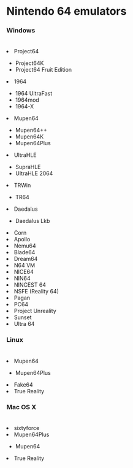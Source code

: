 # Nintendo 64 emulators

### Windows<br><br>

<li>Project64</li>
<ul><li>Project64K</li>
<li>Project64 Fruit Edition</li></ul>
<li>1964</li>
<ul><li>1964 UltraFast</li>
<li>1964mod</li>
<li>1964-X</li></ul>
<li>Mupen64</li>
<ul><li>Mupen64++</li>
<li>Mupen64K</li>
<li>Mupen64Plus</li></ul>
<li>UltraHLE</li>
<ul><li>SupraHLE</li>
<li>UltraHLE 2064</li></ul>
<li>TRWin</li>
<ul><li>TR64</li></ul>
<li>Daedalus</li>
<ul><li>Daedalus Lkb</li></ul>
<li>Corn</li>
<li>Apollo</li>
<li>Nemu64</li>
<li>Blade64</li>
<li>Dream64</li>
<li>N64 VM</li>
<li>NICE64</li>
<li>NIN64</li>
<li>NINCEST 64</li>
<li>NSFE (Reality 64)</li>
<li>Pagan</li>
<li>PC64</li>
<li>Project Unreality</li>
<li>Sunset</li>
<li>Ultra 64</li>

### Linux<br><br>

<li>Mupen64</li>
<ul><li>Mupen64Plus</li></ul>
<li>Fake64</li>
<li>True Reality</li>

### Mac OS X<br><br>

<li>sixtyforce</li>
<li>Mupen64Plus</li>
<ul><li>Mupen64</li></ul>
<li>True Reality</li>
